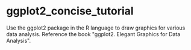 # ggplot2_concise_tutorial
Use the ggplot2 package in the R language to draw graphics for various data analysis. Reference the book "ggplot2. Elegant Graphics for Data Analysis".

